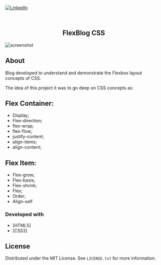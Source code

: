 [![LinkedIn][linkedin-shield]][linkedin-url]

<br />

  <h2 align="center">FlexBlog CSS</h2>

![screenshot](https://user-images.githubusercontent.com/63374582/149635184-3f985280-0af1-48f8-a303-1605e2a2125b.png)
  
## About

Blog developed to understand and demonstrate the Flexbox layout concepts of CSS.

The idea of this project it was to go deep on CSS concepts as:

## Flex Container:
- Display;
- Flex-direction;
- flex-wrap;
- flex-flow;
- justify-content;
- align-items;
- align-content;

## Flex Item:
- Flex-grow;
- Flex-basis;
- Flex-shrink;
- Flex;
- Order;
- Align-self


### Developed with

* [HTML5]
* [CSS3]



<!-- LICENSE -->
## License

Distributed under the MIT License. See `LICENSE.txt` for more information.


[linkedin-shield]: https://img.shields.io/badge/-LinkedIn-black.svg?style=for-the-badge&logo=linkedin&colorB=555
[linkedin-url]: https://www.linkedin.com/in/mvnulman/
[product-screenshot]: images/screenshot.png
